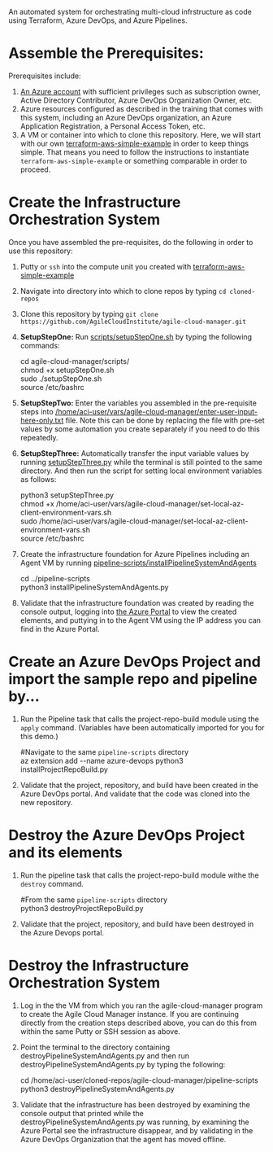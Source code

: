 An automated system for orchestrating multi-cloud infrstructure as code using Terraform, Azure DevOps, and Azure Pipelines.  
  
# Assemble the Prerequisites:  
  
Prerequisites include:  
  
1.  [An Azure account](https://portal.azure.com/) with sufficient privileges such as subscription owner, Active Directory Contributor, Azure DevOps Organization Owner, etc.  
2.  Azure resources configured as described in the training that comes with this system, including an Azure DevOps organization, an Azure Application Registration, a Personal Access Token, etc.  
3.  A VM or container into which to clone this repository.  Here, we will start with our own [terraform-aws-simple-example](https://github.com/AgileCloudInstitute/terraform-aws-simple-example) in order to keep things simple.  That means you need to follow the instructions to instantiate `terraform-aws-simple-example` or something comparable in order to proceed.  
  
# Create the Infrastructure Orchestration System  
  
Once you have assembled the pre-requisites, do the following in order to use this repository:  
    
1.  Putty or `ssh` into the compute unit you created with [terraform-aws-simple-example](https://github.com/AgileCloudInstitute/terraform-aws-simple-example)  
2.  Navigate into directory into which to clone repos by typing  `cd cloned-repos`  
3.  Clone this repository by typing `git clone https://github.com/AgileCloudInstitute/agile-cloud-manager.git`  
4.  **SetupStepOne:**  Run [scripts/setupStepOne.sh](https://github.com/AgileCloudInstitute/agile-cloud-manager/blob/master/scripts/setupStepOne.sh) by typing the following commands:   
    
    cd agile-cloud-manager/scripts/  
    chmod +x setupStepOne.sh  
    sudo ./setupStepOne.sh  
    source /etc/bashrc  
    
5.  **SetupStepTwo:**  Enter the variables you assembled in the pre-requisite steps into [/home/aci-user/vars/agile-cloud-manager/enter-user-input-here-only.txt](https://github.com/AgileCloudInstitute/agile-cloud-manager/blob/master/move-to-directory-outside-app-path/enter-user-input-here-only.txt) file.  Note this can be done by replacing the file with pre-set values by some automation you create separately if you need to do this repeatedly.   
6.  **SetupStepThree:**  Automatically transfer the input variable values by running [setupStepThree.py](https://github.com/AgileCloudInstitute/agile-cloud-manager/blob/master/scripts/setupStepThree.py) while the terminal is still pointed to the same directory. And then run the script for setting local environment variables as follows:  
    
    python3 setupStepThree.py   
    chmod +x /home/aci-user/vars/agile-cloud-manager/set-local-az-client-environment-vars.sh  
    sudo /home/aci-user/vars/agile-cloud-manager/set-local-az-client-environment-vars.sh  
    source /etc/bashrc  
 
7.  Create the infrastructure foundation for Azure Pipelines including an Agent VM by running [pipeline-scripts/installPipelineSystemAndAgents](https://github.com/AgileCloudInstitute/agile-cloud-manager/blob/master/pipeline-scipts/installPipelineSystemAndAgents.py)   
    
    cd ../pipeline-scripts  
    python3 installPipelineSystemAndAgents.py  

8.  Validate that the infrastructure foundation was created by reading the console output, logging into [the Azure Portal](https://portal.azure.com/) to view the created elements, and puttying in to the Agent VM using the IP address you can find in the Azure Portal.   

# Create an Azure DevOps Project and import the sample repo and pipeline by... 
    
1.  Run the Pipeline task that calls the project-repo-build module using the `apply` command.  (Variables have been automatically imported for you for this demo.)   
    
    #Navigate to the same `pipeline-scripts` directory   
    az extension add --name azure-devops
    python3 installProjectRepoBuild.py   
    
2.  Validate that the project, repository, and build have been created in the Azure DevOps portal.  And validate that the code was cloned into the new repository.      
        
# Destroy the Azure DevOps Project and its elements    
    
1.  Run the pipeline task that calls the project-repo-build module withe the `destroy` command.   
    
    #From the same `pipeline-scripts` directory    
    python3 destroyProjectRepoBuild.py   
    
2.  Validate that the project, repository, and build have been destroyed in the Azure Devops portal.        
    
# Destroy the Infrastructure Orchestration System    
    
1.  Log in the the VM from which you ran the agile-cloud-manager program to create the Agile Cloud Manager instance.  If you are continuing directly from the creation steps described above, you can do this from within the same Putty or SSH session as above.      
2.  Point the terminal to the directory containing destroyPipelineSystemAndAgents.py and then run destroyPipelineSystemAndAgents.py by typing the following:    
    
    cd /home/aci-user/cloned-repos/agile-cloud-manager/pipeline-scripts   
    python3 destroyPipelineSystemAndAgents.py    
    
3.  Validate that the infrastructure has been destroyed by examining the console output that printed while the destroyPipelineSystemAndAgents.py was running, by examining the Azure Portal see the infrastructure disappear, and by validating in the Azure DevOps Organization that the agent has moved offline.    
    
